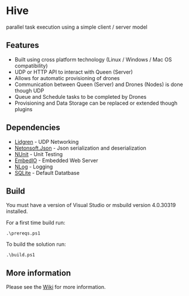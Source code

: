 # Hive
parallel task execution using a simple client / server model

## Features

* Built using cross platform technology (Linux / Windows / Mac OS compatibility)
* UDP or HTTP API to interact with Queen (Server)
* Allows for automatic provisioning of drones
* Communication between Queen (Server) and Drones (Nodes) is done though UDP
* Queue and Schedule tasks to be completed by Drones
* Provisioning and Data Storage can be replaced or extended though plugins

## Dependencies

* [Lidgren](https://github.com/lidgren/lidgren-network-gen3) - UDP Networking
* [Netonsoft.Json](http://www.newtonsoft.com/json) - Json serialization and deserialization 
* [NUnit](https://www.nunit.org) - Unit Testing
* [EmbedIO](https://unosquare.github.io/embedio) - Embedded Web Server
* [NLog](http://nlog-project.org) - Logging
* [SQLite](https://system.data.sqlite.org/index.html/doc/trunk/www/index.wiki) - Default Datatbase

## Build

You must have a version of Visual Studio or msbuild version 4.0.30319 installed.

For a first time build run:

    .\prereqs.ps1

To build the solution run:

    .\build.ps1

## More information

Please see the [Wiki](https://github.com/SwarmAutomation/Hive/wiki) for more information.
